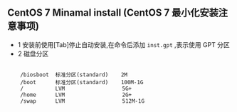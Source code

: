 ## CentOS 7 Minamal install (CentOS 7 最小化安装注意事项)

- 1 安装前使用[Tab]停止自动安装,在命令后添加 `inst.gpt` ,表示使用 GPT 分区
- 2 磁盘分区
<pre><code>  
    /biosboot  标准分区(standard)    2M
    /boot      标准分区(standard)    100M-1G
    /          LVM                  5G+
    /home      LVM                  2G+
    /swap      LVM                  512M-1G
      
</code></pre>     

